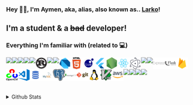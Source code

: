 ### Hey 👋🏼, I'm Aymen, aka, alias, also known as.. [Larko][aymdj]!

## I'm a student & a ~~bad~~ developer!

### Everything I'm familiar with (related to 💻)
<p align="left"><img src="https://cdn.jsdelivr.net/npm/programming-languages-logos/src/python/python.png" height="32px" align="left"/>
<img src="https://cdn.jsdelivr.net/npm/programming-languages-logos/src/javascript/javascript.png" height="32px" align="left"/>
<img src="https://cdn.jsdelivr.net/npm/programming-languages-logos/src/typescript/typescript.png" height="32px" align="left"/>
<img src="https://cdn.jsdelivr.net/npm/programming-languages-logos/src/cpp/cpp.png" height="32px" align="left"/>
<img src="https://cdn.iconscout.com/icon/free/png-512/c-programming-569564.png" height="32px" align="left"/>
<img src="https://raw.githubusercontent.com/github/explore/80688e429a7d4ef2fca1e82350fe8e3517d3494d/topics/rust/rust.png" height="32px" align="left"/>  
<img src="https://cdn.jsdelivr.net/npm/programming-languages-logos/src/java/java.png" height="32px" align="left"/>
<img src="https://cdn.jsdelivr.net/npm/programming-languages-logos/src/csharp/csharp.png" height="32px" align="left"/>
<img src="https://raw.githubusercontent.com/github/explore/80688e429a7d4ef2fca1e82350fe8e3517d3494d/topics/dart/dart.png" height="32px" align="left"/>
<img src="https://raw.githubusercontent.com/github/explore/80688e429a7d4ef2fca1e82350fe8e3517d3494d/topics/html/html.png" height="32px" align="left"/>
<img src="https://raw.githubusercontent.com/github/explore/80688e429a7d4ef2fca1e82350fe8e3517d3494d/topics/lua/lua.png" height="32px" align="left"/>
<img src="https://raw.githubusercontent.com/github/explore/cebd63002168a05a6a642f309227eefeccd92950/topics/flutter/flutter.png" height="32px" align="left"/>
<img src="https://raw.githubusercontent.com/github/explore/80688e429a7d4ef2fca1e82350fe8e3517d3494d/topics/nodejs/nodejs.png" height="32px" align="left"/>
<img src="https://raw.githubusercontent.com/github/explore/80688e429a7d4ef2fca1e82350fe8e3517d3494d/topics/react/react.png" height="32px" align="left"/>
<img src="https://raw.githubusercontent.com/github/explore/80688e429a7d4ef2fca1e82350fe8e3517d3494d/topics/electron/electron.png" height="32px" align="left"/>
<img src="https://camo.githubusercontent.com/f1cd6496aa46486fae925d16a7eac97db76be820a37cb33ad2bc7cedf4191183/68747470733a2f2f7777772e73666d6c2d6465762e6f72672f696d616765732f6c6f676f2e706e67" height="32px" align="left"/>
<img src="https://avatars2.githubusercontent.com/u/33663932?s=200&v=4" height="32px" align="left"/>
<img src="https://raw.githubusercontent.com/github/explore/80688e429a7d4ef2fca1e82350fe8e3517d3494d/topics/express/express.png" height="32px" align="left"/>
<img src="https://raw.githubusercontent.com/github/explore/80688e429a7d4ef2fca1e82350fe8e3517d3494d/topics/flask/flask.png" height="32px" align="left"/>
<img src="https://raw.githubusercontent.com/github/explore/80688e429a7d4ef2fca1e82350fe8e3517d3494d/topics/firebase/firebase.png" height="32px" align="left"/>
<img src="https://raw.githubusercontent.com/github/explore/80688e429a7d4ef2fca1e82350fe8e3517d3494d/topics/opencv/opencv.png" height="32px" align="left"/>
<img src="https://raw.githubusercontent.com/github/explore/80688e429a7d4ef2fca1e82350fe8e3517d3494d/topics/visual-studio-code/visual-studio-code.png" height="32px" align="left"/>
<img src="https://raw.githubusercontent.com/github/explore/80688e429a7d4ef2fca1e82350fe8e3517d3494d/topics/sql/sql.png" height="32px" align="left"/>
<img src="https://raw.githubusercontent.com/github/explore/80688e429a7d4ef2fca1e82350fe8e3517d3494d/topics/mysql/mysql.png" height="32px" align="left"/>
<img src="https://raw.githubusercontent.com/github/explore/80688e429a7d4ef2fca1e82350fe8e3517d3494d/topics/postgresql/postgresql.png" height="32px" align="left"/>
<img src="https://raw.githubusercontent.com/github/explore/80688e429a7d4ef2fca1e82350fe8e3517d3494d/topics/mongodb/mongodb.png" height="32px" align="left"/>
<img src="https://raw.githubusercontent.com/github/explore/80688e429a7d4ef2fca1e82350fe8e3517d3494d/topics/git/git.png" height="32px" align="left"/>
<img src="https://raw.githubusercontent.com/github/explore/80688e429a7d4ef2fca1e82350fe8e3517d3494d/topics/linux/linux.png" height="32px" align="left"/>
<img src="https://raw.githubusercontent.com/github/explore/80688e429a7d4ef2fca1e82350fe8e3517d3494d/topics/vim/vim.png" height="32px" align="left"/>
<img src="https://raw.githubusercontent.com/github/explore/fbceb94436312b6dacde68d122a5b9c7d11f9524/topics/aws/aws.png" height="32px" align="left"/>
<img src="https://avatars0.githubusercontent.com/u/2810941?s=200&v=4" height="32px" align="left"/>
<img src="https://avatars0.githubusercontent.com/u/2854298?s=200&v=4" height="32px" align="left"/>
<img src="https://avatars0.githubusercontent.com/u/3717923?s=200&v=4" height="32px" align="left"/>
<img src="https://avatars3.githubusercontent.com/u/10998651?s=200&v=4" height="32px" align="left"/>
</p>

<br/><br/><br/><br/><br/>

<details>
  <summary>Github Stats</summary>
  
  <br/>
  
[![Top Langs](https://github-readme-stats.vercel.app/api/top-langs/?username=larkooo&langs_count=8&layout=compact&hide=css,html,lua&count_private=true&show_icons=true)](https://github.com/larkooo/github-readme-stats)
  ![Anurag's github stats](https://github-readme-stats.vercel.app/api?username=larkooo&hide=stars&count_private=true&show_icons=true)
</details>


[five]: https://github.com/Five-bot
[slr]: https://github.com/Starlinkradar
[aymdj]: https://aymdj.me/
[twitter]: https://twitter.com/aym_dm
